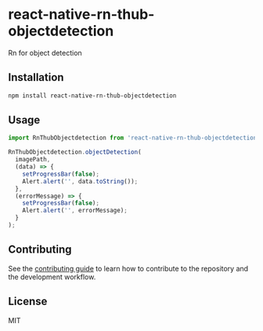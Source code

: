 # react-native-rn-thub-objectdetection

Rn for object detection

## Installation

```sh
npm install react-native-rn-thub-objectdetection
```

## Usage

```js
import RnThubObjectdetection from 'react-native-rn-thub-objectdetection';

RnThubObjectdetection.objectDetection(
  imagePath,
  (data) => {
    setProgressBar(false);
    Alert.alert('', data.toString());
  },
  (errorMessage) => {
    setProgressBar(false);
    Alert.alert('', errorMessage);
  }
);
```

## Contributing

See the [contributing guide](CONTRIBUTING.md) to learn how to contribute to the repository and the development workflow.

## License

MIT
